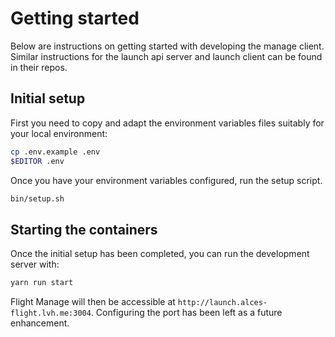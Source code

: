 # Getting started

Below are instructions on getting started with developing the manage client.
Similar instructions for the launch api server and launch client can be found
in their repos.

## Initial setup

First you need to copy and adapt the environment variables
files suitably for your local environment:

```bash
cp .env.example .env
$EDITOR .env
```

Once you have your environment variables configured, run the setup script.


```bash
bin/setup.sh
```

## Starting the containers

Once the initial setup has been completed, you can run the development server
with:

```bash
yarn run start
```

Flight Manage will then be accessible at
`http://launch.alces-flight.lvh.me:3004`.  Configuring the port has been left
as a future enhancement.
